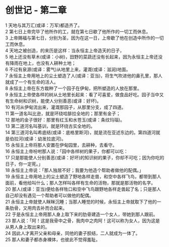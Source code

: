# 创世记 - 第二章
  
 1 天地与其万汇(或译：万军)都造齐了。  
 2 第七日上帝完毕了他所作的工，就在第七日歇了他所作的一切工而休息。  
 3 上帝赐福与第七日，分别为圣，因为在这一日，上帝歇了他在创造中所作的一切工而休息。  
 4 天地之被创造，的来历是这样：当永恒主上帝造天的日子，  
 5 地上还没有草木(或译：小树)，田野的菜蔬还没有长起来，因为永恒主上帝还没有降雨在地上，也没有人耕种土地；  
 6 不过有泉源(或译：雾气)从地里上来，灌溉(或译：滋润)地面。  
 7 永恒主上帝用地上的尘土塑造了人(或译：亚当)，将生气吹进他的鼻孔里，那人就成了一个有生命的活人。  
 8 永恒主上帝在东方栽种了一个园子在伊甸，把所塑造的人放在那里。  
 9 永恒主上帝使各样的树从土地里长起来：看了可喜爱，做食品好吃。园子当中又有生命树和识树，能使人分别善恶(或译：好坏)。  
 10 有河从伊甸流出来，灌溉那园子，从那里分支，成了四道。  
 11 第一道名叫比逊，就是环绕哈腓拉全地的；那里有金子；  
 12 那地的金子很好：那里有红玉和水苍玉(或译：条纹玛瑙)。  
 13 第二道河名叫基训，就是环绕古实全地的。  
 14 第三道河名叫希底结(或译：底格里斯河)，就是流在亚述东边的。第四道河就是伯拉河(或译：幼发拉底河)。  
 15 永恒主上帝将那人安置在伊甸园里，去耕种，去看守。  
 16 永恒主上帝吩咐那人说：「园中各样树的果子，你都可以吃：  
 17 只是那能使人分别善恶(或译：好坏)的知识树的果子，你却不可吃；因为你吃的日子，你一定死。」  
 18 永恒主上帝说：「那人独居不好；我要为他造个帮助者做他的配偶。」  
 19 永恒主上帝用地上的尘土塑造了野地各样走兽，和空中各样飞鸟，都带到那人面前，看他给叫什么；那人怎样叫各样有生命的活物，那就是那活物的名字。  
 20 那人(或译：亚当)便给各样牲口和空中飞鸟跟野地各样走兽起了名；只是那人自己却没有遇见一个帮助者可以做他的配偶。  
 21 永恒主上帝就使人眯眯沉睡；当那人睡觉的时候，永恒主上帝就取下了他的一条肋骨，又用肉去补而合起来。  
 22 于是永恒主上帝用那人身上取下来的肋骨建造一个女人，带她到那人跟前。  
 23 那人说：「阿！这是我骨中之骨，我肉中之肉阿！这可以称为女人，因为这是从男人身上取出来的。  
 24 因此人才离开父亲和母亲，同他的妻子胶结，二人就成为一体了。  
 25 那人和妻子都赤身裸体，也彼此不觉得羞耻。